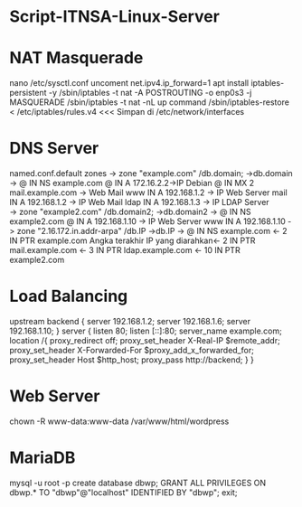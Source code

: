 # Script-ITNSA-Linux-Server
# NAT Masquerade
nano /etc/sysctl.conf
uncoment
net.ipv4.ip_forward=1
apt install iptables-persistent -y
/sbin/iptables -t nat -A POSTROUTING -o enp0s3 -j MASQUERADE
/sbin/iptables -t nat -nL
up command /sbin/iptables-restore < /etc/iptables/rules.v4 <<< Simpan di /etc/network/interfaces

# DNS Server
named.conf.default zones
-> zone "example.com"
		/db.domain;   ->db.domain
				-> @	IN	NS	example.com
				   @	IN	A	172.16.2.2->IP Debian
				   @	IN	MX	2	mail.example.com -> Web Mail
				   www	IN	A	192.168.1.2 -> IP Web Server
				   mail	IN	A	192.168.1.2 -> IP Web Mail
				   ldap	IN	A	192.168.1.3 -> IP LDAP Server	
-> zone "example2.com"
		/db.domain2;  ->db.domain2
				-> @	IN	NS	example2.com
				   @	IN	A	192.168.1.10 -> IP Web Server
				   www	IN	A	192.168.1.10
-> zone	"2.16.172.in.addr-arpa"
		/db.IP	      ->db.IP
			        -> @	IN	NS	example.com
				<- 2	IN	PTR	example.com
Angka terakhir IP yang diarahkan<- 2	IN	PTR	mail.example.com
				<- 3	IN	PTR	ldap.example.com
				<- 10	IN	PTR	example2.com  
# Load Balancing
upstream backend {
	server 192.168.1.2;
	server 192.168.1.6;
	server 192.168.1.10;
}
	server {
	listen 80;
	listen [::]:80;
	server_name example.com;
	location /{
		proxy_redirect off;
		proxy_set_header X-Real-IP $remote_addr;
		proxy_set_header X-Forwarded-For $proxy_add_x_forwarded_for;
		proxy_set_header Host $http_host;
		proxy_pass	http://backend;
	}
}

# Web Server

chown -R www-data:www-data /var/www/html/wordpress


# MariaDB
mysql -u root -p
create database dbwp;
GRANT ALL PRIVILEGES ON dbwp.* TO "dbwp"@"localhost" IDENTIFIED BY "dbwp";
exit;

